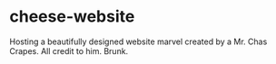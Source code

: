 # cheese-website

Hosting a beautifully designed website marvel created by a Mr. Chas Crapes. All credit to him. Brunk.